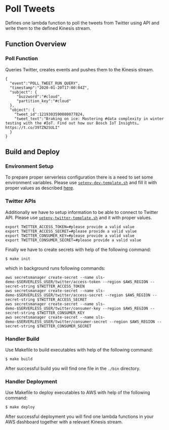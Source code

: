 # Poll Tweets

Defines one lambda function to poll the tweets from Twitter using API and write them to the defined Kinesis stream. 

## Function Overview

### Poll Function

Queries Twitter, creates events and pushes them to the Kinesis stream.

```
{ 
  "event":"POLL_TWEET_RUN_QUERY",
  "timestamp":"2020-01-20T17:00:04Z",
  "subject": {
     "buzzword":"#cloud",
     "partition_key":"#cloud"
  },
  "object": {
    "tweet_id":1219303590080077824,
    "tweet_text":"Braking on ice: Mastering #data complexity in winter testing with the #IoT.️ Find out how our Bosch IoT Insights… https://t.co/39TZN2SULI"
  }
}
```

## Build and Deploy

### Environment Setup

To prepare proper serverless configuration there is a need to set some environment variables. 
Please use [`setenv-dev-template.sh`](../setenv-dev-template.sh) and fill it with proper values as described [here](../README.md).

### Twitter APIs

Additionally we have to setup information to be able to connect to Twitter API.
Please use [`setenv-twitter-template.sh`](./setenv-twitter-template.sh) and it with proper values.

```(sh)
export TWITTER_ACCESS_TOKEN=#please provide a valid value
export TWITTER_ACCESS_SECRET=#please provide a valid value
export TWITTER_CONSUMER_KEY=#please provide a valid value
export TWITTER_CONSUMER_SECRET=#please provide a valid value
```

Finally we have to create secrets with help of the following command:
```(sh)
$ make init
```
which in background runs following commands:
```(sh)
aws secretsmanager create-secret --name sls-demo-$SERVERLESS_USER/twitter/access-token --region $AWS_REGION --secret-string $TWITTER_ACCESS_TOKEN
aws secretsmanager create-secret --name sls-demo-$SERVERLESS_USER/twitter/access-secret --region $AWS_REGION --secret-string $TWITTER_ACCESS_SECRET
aws secretsmanager create-secret --name sls-demo-$SERVERLESS_USER/twitter/consumer-key --region $AWS_REGION --secret-string $TWITTER_CONSUMER_KEY
aws secretsmanager create-secret --name sls-demo-$SERVERLESS_USER/twitter/consumer-secret --region $AWS_REGION --secret-string $TWITTER_CONSUMER_SECRET
```

### Handler Build

Use Makefile to build executables with help of the following command:
```(sh)
$ make build
```
After successful build you will find one file in the `./bin` directory. 

### Handler Deployment

Use Makefile to deploy executables to AWS with help of the following command:
```(sh)
$ make deploy
```
After successful deployment you will find one lambda functions in your AWS dashboard 
together with a relevant Kinesis stream.
